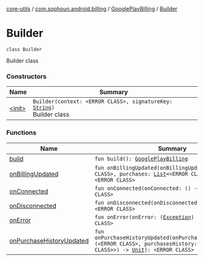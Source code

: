 [core-utils](../../../index.md) / [com.sophoun.android.billing](../../index.md) / [GooglePlayBilling](../index.md) / [Builder](./index.md)

# Builder

`class Builder`

Builder class

### Constructors

| Name | Summary |
|---|---|
| [&lt;init&gt;](-init-.md) | `Builder(context: <ERROR CLASS>, signatureKey: `[`String`](https://kotlinlang.org/api/latest/jvm/stdlib/kotlin/-string/index.html)`)`<br>Builder class |

### Functions

| Name | Summary |
|---|---|
| [build](build.md) | `fun build(): `[`GooglePlayBilling`](../index.md) |
| [onBillingUpdated](on-billing-updated.md) | `fun onBillingUpdated(onBillingUpdated: (<ERROR CLASS>, purchases: `[`List`](https://kotlinlang.org/api/latest/jvm/stdlib/kotlin.collections/-list/index.html)`<<ERROR CLASS>>) -> `[`Unit`](https://kotlinlang.org/api/latest/jvm/stdlib/kotlin/-unit/index.html)`): <ERROR CLASS>` |
| [onConnected](on-connected.md) | `fun onConnected(onConnected: () -> `[`Unit`](https://kotlinlang.org/api/latest/jvm/stdlib/kotlin/-unit/index.html)`): <ERROR CLASS>` |
| [onDisconnected](on-disconnected.md) | `fun onDisconnected(onDisconnected: () -> `[`Unit`](https://kotlinlang.org/api/latest/jvm/stdlib/kotlin/-unit/index.html)`): <ERROR CLASS>` |
| [onError](on-error.md) | `fun onError(onError: (`[`Exception`](https://docs.oracle.com/javase/6/docs/api/java/lang/Exception.html)`) -> `[`Unit`](https://kotlinlang.org/api/latest/jvm/stdlib/kotlin/-unit/index.html)`): <ERROR CLASS>` |
| [onPurchaseHistoryUpdated](on-purchase-history-updated.md) | `fun onPurchaseHistoryUpdated(onPurchaseHistoryUpdated: (<ERROR CLASS>, purchasesHistory: `[`List`](https://kotlinlang.org/api/latest/jvm/stdlib/kotlin.collections/-list/index.html)`<<ERROR CLASS>>) -> `[`Unit`](https://kotlinlang.org/api/latest/jvm/stdlib/kotlin/-unit/index.html)`): <ERROR CLASS>` |

